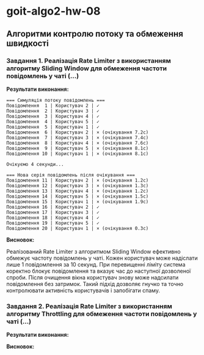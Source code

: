 # goit-algo2-hw-08

## Алгоритми контролю потоку та обмеження швидкості

### Завдання 1. Реалізація Rate Limiter з використанням алгоритму Sliding Window для обмеження частоти повідомлень у чаті (...)

**Результати виконання:**

```
=== Симуляція потоку повідомлень ===
Повідомлення  1 | Користувач 2 | ✓
Повідомлення  2 | Користувач 3 | ✓
Повідомлення  3 | Користувач 4 | ✓
Повідомлення  4 | Користувач 5 | ✓
Повідомлення  5 | Користувач 1 | ✓
Повідомлення  6 | Користувач 2 | × (очікування 7.2с)
Повідомлення  7 | Користувач 3 | × (очікування 7.4с)
Повідомлення  8 | Користувач 4 | × (очікування 7.6с)
Повідомлення  9 | Користувач 5 | × (очікування 8.1с)
Повідомлення 10 | Користувач 1 | × (очікування 8.1с)

Очікуємо 4 секунди...

=== Нова серія повідомлень після очікування ===
Повідомлення 11 | Користувач 2 | × (очікування 1.2с)
Повідомлення 12 | Користувач 3 | × (очікування 1.3с)
Повідомлення 13 | Користувач 4 | × (очікування 1.2с)
Повідомлення 14 | Користувач 5 | × (очікування 1.5с)
Повідомлення 15 | Користувач 1 | × (очікування 1.9с)
Повідомлення 16 | Користувач 2 | ✓
Повідомлення 17 | Користувач 3 | ✓
Повідомлення 18 | Користувач 4 | ✓
Повідомлення 19 | Користувач 5 | ✓
Повідомлення 20 | Користувач 1 | × (очікування 0.3с)
```

**Висновок:**

Реалізований Rate Limiter з алгоритмом Sliding Window ефективно обмежує частоту повідомлень у чаті. Кожен користувач може надіслати лише 1 повідомлення за 10 секунд. При перевищенні ліміту система коректно блокує повідомлення та вказує час до наступної дозволеної спроби. Після очищення вікна користувач знову може надсилати повідомлення без затримок. Такий підхід дозволяє гнучко та точно контролювати активність користувачів і запобігати спаму.

### Завдання 2. Реалізація Rate Limiter з використанням алгоритму Throttling для обмеження частоти повідомлень у чаті (...)

**Результати виконання:**

**Висновок:**
